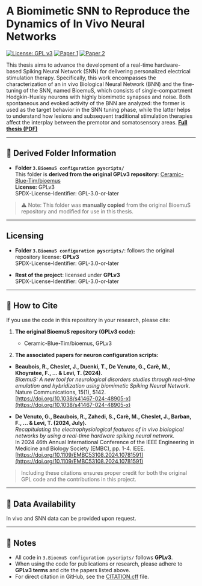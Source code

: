 # A Biomimetic SNN to Reproduce the Dynamics of In Vivo Neural Networks

[![License: GPL v3](https://img.shields.io/badge/License-GPLv3-blue.svg)](https://www.gnu.org/licenses/gpl-3.0)
[![Paper 1](https://img.shields.io/badge/Paper-1-blueviolet)](https://doi.org/10.1038/s41467-024-48905-x)
[![Paper 2](https://img.shields.io/badge/Paper-2-blueviolet)](https://doi.org/10.1109/EMBC53108.2024.10781591)

This thesis aims to advance the development of a real-time hardware-based Spiking Neural Network (SNN) for delivering personalized electrical stimulation therapy. Specifically, this work encompasses the characterization of an in vivo Biological Neural Network (BNN) and the fine-tuning of the SNN, named BioemuS, which consists of single-compartment Hodgkin-Huxley neurons with highly biomimetic synapses and noise. Both spontaneous and evoked activity of the BNN are analyzed: the former is used as the target behavior in the SNN tuning phase, while the latter helps to understand how lesions and subsequent traditional stimulation therapies affect the interplay between the premotor and somatosensory areas.
**[Full thesis (PDF)](https://unire.unige.it/handle/123456789/8193)**

---

## 🔹 Derived Folder Information

- **Folder `3.BioemuS configuration pyscripts/`**  
  This folder is **derived from the original GPLv3 repository**: [Ceramic-Blue-Tim/bioemus](https://github.com/Ceramic-Blue-Tim/bioemus)  
  **License:** GPLv3  
  SPDX-License-Identifier: GPL-3.0-or-later

> ⚠ Note: This folder was **manually copied** from the original BioemuS repository and modified for use in this thesis.

---

## Licensing

- **Folder `3.BioemuS configuration pyscripts/`**: follows the original repository license: **GPLv3**  
  SPDX-License-Identifier: GPL-3.0-or-later

- **Rest of the project**: licensed under **GPLv3**  
  SPDX-License-Identifier: GPL-3.0-or-later

---

## 🔹 How to Cite

If you use the code in this repository in your research, please cite:

1. **The original BioemuS repository (GPLv3 code):**  
   - Ceramic-Blue-Tim/bioemus, GPLv3

2. **The associated papers for neuron configuration scripts:**

- **Beaubois, R., Cheslet, J., Duenki, T., De Venuto, G., Carè, M., Khoyratee, F., ... & Levi, T. (2024).**  
  *BiœmuS: A new tool for neurological disorders studies through real-time emulation and hybridization using biomimetic Spiking Neural Network.*  
  Nature Communications, 15(1), 5142.  
  [https://doi.org/10.1038/s41467-024-48905-x](https://doi.org/10.1038/s41467-024-48905-x)

- **De Venuto, G., Beaubois, R., Zahedi, S., Carè, M., Cheslet, J., Barban, F., ... & Levi, T. (2024, July).**  
  *Recapitulating the electrophysiological features of in vivo biological networks by using a real-time hardware spiking neural network.*  
  In 2024 46th Annual International Conference of the IEEE Engineering in Medicine and Biology Society (EMBC), pp. 1-4. IEEE.  
  [https://doi.org/10.1109/EMBC53108.2024.10781591](https://doi.org/10.1109/EMBC53108.2024.10781591)

> Including these citations ensures proper credit for both the original GPL code and the contributions in this project.

---

## 🔹 Data Availability

In vivo and SNN data can be provided upon request.

---

## 🔹 Notes

- All code in `3.BioemuS configuration pyscripts/` follows **GPLv3**.  
- When using the code for publications or research, please adhere to **GPLv3 terms** and cite the papers listed above.  
- For direct citation in GitHub, see the [CITATION.cff](./CITATION.cff) file.

